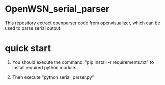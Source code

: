 # OpenWSN_serial_parser
This repository extract openparser code from openvisualizer, which can be used to parse serial output.

# quick start

1. You should execute the command: "pip install -r requirements.txt" to install required python module.

2. Then execute "python serial_parser.py"